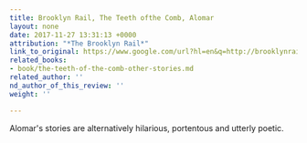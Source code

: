 ```yaml
---
title: Brooklyn Rail, The Teeth ofthe Comb, Alomar
layout: none
date: 2017-11-27 13:31:13 +0000
attribution: "*The Brooklyn Rail*"
link_to_original: https://www.google.com/url?hl=en&q=http://brooklynrail.org/2017/11/books/The-Teeth-of-the-Comb-Other-Stories-by-Osama-Alomar&source=gmail&ust=1511885092194000&usg=AFQjCNHOUvPml_tbM63_fT6Pz5OYS5aNRg
related_books:
- book/the-teeth-of-the-comb-other-stories.md
related_author: ''
nd_author_of_this_review: ''
weight: ''

---
```

Alomar's stories are alternatively hilarious, portentous and utterly poetic.